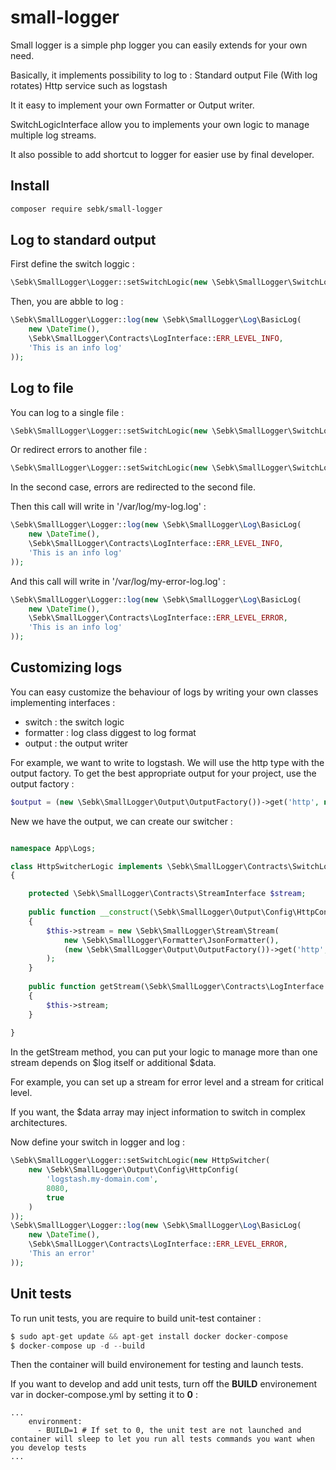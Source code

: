 # small-logger

Small logger is a simple php logger you can easily extends for your own need.

Basically, it implements possibility to log to :
Standard output
File (With log rotates)
Http service such as logstash

It it easy to implement your own Formatter or Output writer.

SwitchLogicInterface allow you to implements your own logic to manage multiple log streams.

It also possible to add shortcut to logger for easier use by final developer.

## Install

```bash
composer require sebk/small-logger
```

## Log to standard output

First define the switch loggic :
```php
\Sebk\SmallLogger\Logger::setSwitchLogic(new \Sebk\SmallLogger\SwitchLogic\DefaultSwitchLogic());
```

Then, you are abble to log :
```php
\Sebk\SmallLogger\Logger::log(new \Sebk\SmallLogger\Log\BasicLog(
    new \DateTime(),
    \Sebk\SmallLogger\Contracts\LogInterface::ERR_LEVEL_INFO,
    'This is an info log'
));
```

## Log to file

You can log to a single file :
```php
\Sebk\SmallLogger\Logger::setSwitchLogic(new \Sebk\SmallLogger\SwitchLogic\DefaultFileSwitchLogic('/var/log/my-log.log'));
```

Or redirect errors to another file :
```php
\Sebk\SmallLogger\Logger::setSwitchLogic(new \Sebk\SmallLogger\SwitchLogic\DefaultFileSwitchLogic('/var/log/my-log.log', '/var/log/my-error-log.log'));
```

In the second case, errors are redirected to the second file.

Then this call will write in '/var/log/my-log.log' :
```php
\Sebk\SmallLogger\Logger::log(new \Sebk\SmallLogger\Log\BasicLog(
    new \DateTime(),
    \Sebk\SmallLogger\Contracts\LogInterface::ERR_LEVEL_INFO,
    'This is an info log'
));
```

And this call will write in '/var/log/my-error-log.log' :
```php
\Sebk\SmallLogger\Logger::log(new \Sebk\SmallLogger\Log\BasicLog(
    new \DateTime(),
    \Sebk\SmallLogger\Contracts\LogInterface::ERR_LEVEL_ERROR,
    'This is an info log'
));
```

## Customizing logs

You can easy customize the behaviour of logs by writing your own classes implementing interfaces :
- switch : the switch logic
- formatter : log class diggest to log format
- output : the output writer

For example, we want to write to logstash. We will use the http type with the output factory. To get the best appropriate output for your project, use the output factory :

```php
$output = (new \Sebk\SmallLogger\Output\OutputFactory())->get('http', new \Sebk\SmallLogger\Output\Config\HttpConfig('localhost', 8080, false));
```

New we have the output, we can create our switcher :

```php

namespace App\Logs;

class HttpSwitcherLogic implements \Sebk\SmallLogger\Contracts\SwitchLogicInterface
{

    protected \Sebk\SmallLogger\Contracts\StreamInterface $stream;
    
    public function __construct(\Sebk\SmallLogger\Output\Config\HttpConfig $config)
    {
        $this->stream = new \Sebk\SmallLogger\Stream\Stream(
            new \Sebk\SmallLogger\Formatter\JsonFormatter(), 
            (new \Sebk\SmallLogger\Output\OutputFactory())->get('http', $config)
        );
    }
    
    public function getStream(\Sebk\SmallLogger\Contracts\LogInterface $log, array $data = []) : \Sebk\SmallLogger\Contracts\StreamInterface
    {
        $this->stream;
    }
    
}
```

In the getStream method, you can put your logic to manage more than one stream depends on $log itself or additional $data.

For example, you can set up a stream for error level and a stream for critical level.

If you want, the $data array may inject information to switch in complex architectures.

Now define your switch in logger and log :

```php
\Sebk\SmallLogger\Logger::setSwitchLogic(new HttpSwitcher(
    new \Sebk\SmallLogger\Output\Config\HttpConfig(
        'logstash.my-domain.com',
        8080,
        true
    )
));
\Sebk\SmallLogger\Logger::log(new \Sebk\SmallLogger\Log\BasicLog(
    new \DateTime(),
    \Sebk\SmallLogger\Contracts\LogInterface::ERR_LEVEL_ERROR,
    'This an error'
));
```

## Unit tests

To run unit tests, you are require to build unit-test container :
```php
$ sudo apt-get update && apt-get install docker docker-compose
$ docker-compose up -d --build
```

Then the container will build environement for testing and launch tests.

If you want to develop and add unit tests, turn off the **BUILD** environement var in docker-compose.yml by setting it to **0** :
```
...
    environment:
      - BUILD=1 # If set to 0, the unit test are not launched and container will sleep to let you run all tests commands you want when you develop tests
...
```
